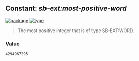## Constant: ***sb-ext:most-positive-word***
[![package](https://img.shields.io/badge/Package-SB--EXT-5f9ea0.svg?style=social&colorA=999999)](../) [![type](https://img.shields.io/badge/Type-Constant-5f9ea0.svg?style=social&colorA=999999)](../#constant) 

> The most positive integer that is of type SB-EXT:WORD.

### Value
```
4294967295
```
